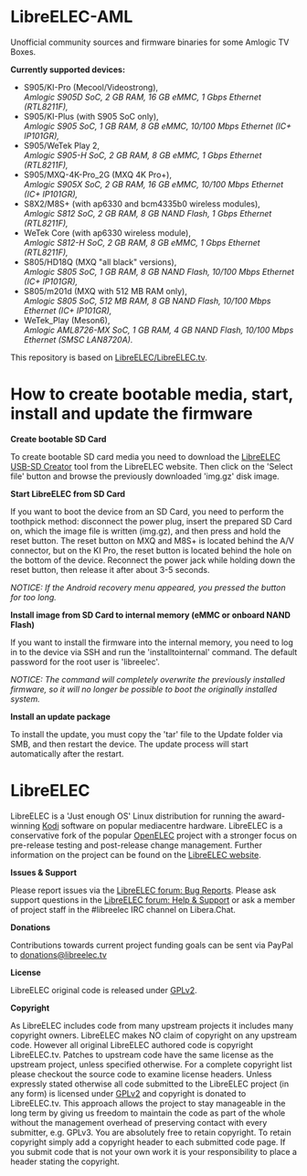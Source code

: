# LibreELEC-AML

Unofficial community sources and firmware binaries for some Amlogic TV Boxes.

**Currently supported devices:**

- S905/KI-Pro (Mecool/Videostrong),<br />
*Amlogic S905D SoC, 2 GB RAM, 16 GB eMMC, 1 Gbps Ethernet (RTL8211F),*
- S905/KI-Plus (with S905 SoC only),<br />
*Amlogic S905 SoC, 1 GB RAM, 8 GB eMMC, 10/100 Mbps Ethernet (IC+ IP101GR),*
- S905/WeTek Play 2,<br />
*Amlogic S905-H SoC, 2 GB RAM, 8 GB eMMC, 1 Gbps Ethernet (RTL8211F),*
- S905/MXQ-4K-Pro_2G (MXQ 4K Pro+),<br />
*Amlogic S905X SoC, 2 GB RAM, 16 GB eMMC, 10/100 Mbps Ethernet (IC+ IP101GR),*
- S8X2/M8S+ (with ap6330 and bcm4335b0 wireless modules),<br />
*Amlogic S812 SoC, 2 GB RAM, 8 GB NAND Flash, 1 Gbps Ethernet (RTL8211F),*
- WeTek Core (with ap6330 wireless module),<br />
*Amlogic S812-H SoC, 2 GB RAM, 8 GB eMMC, 1 Gbps Ethernet (RTL8211F),*
- S805/HD18Q (MXQ "all black" versions),<br />
*Amlogic S805 SoC, 1 GB RAM, 8 GB NAND Flash, 10/100 Mbps Ethernet (IC+ IP101GR),*
- S805/m201d (MXQ with 512 MB RAM only),<br />
*Amlogic S805 SoC, 512 MB RAM, 8 GB NAND Flash, 10/100 Mbps Ethernet (IC+ IP101GR),*
- WeTek_Play (Meson6),<br />
*Amlogic AML8726-MX SoC, 1 GB RAM, 4 GB NAND Flash, 10/100 Mbps Ethernet (SMSC LAN8720A).*

This repository is based on [LibreELEC/LibreELEC.tv](https://github.com/LibreELEC/LibreELEC.tv).

# How to create bootable media, start, install and update the firmware

**Create bootable SD Card**

To create bootable SD card media you need to download the [LibreELEC USB-SD Creator](https://libreelec.tv/downloads_new/) tool from the LibreELEC website. Then click on the 'Select file' button and browse the previously downloaded 'img.gz' disk image.

**Start LibreELEC from SD Card**

If you want to boot the device from an SD Card, you need to perform the toothpick method: disconnect the power plug, insert the prepared SD Card on, which the image file is written (img.gz), and then press and hold the reset button. The reset button on MXQ and M8S+ is located behind the A/V connector, but on the KI Pro, the reset button is located behind the hole on the bottom of the device. Reconnect the power jack while holding down the reset button, then release it after about 3-5 seconds.

*NOTICE: If the Android recovery menu appeared, you pressed the button for too long.*

**Install image from SD Card to internal memory (eMMC or onboard NAND Flash)**

If you want to install the firmware into the internal memory, you need to log in to the device via SSH and run the 'installtointernal' command. The default password for the root user is 'libreelec'.

*NOTICE: The command will completely overwrite the previously installed firmware, so it will no longer be possible to boot the originally installed system.*

**Install an update package**

To install the update, you must copy the 'tar' file to the Update folder via SMB, and then restart the device. The update process will start automatically after the restart.

# LibreELEC

LibreELEC is a 'Just enough OS' Linux distribution for running the award-winning [Kodi](https://kodi.tv) software on popular mediacentre hardware. LibreELEC is a conservative fork of the popular [OpenELEC](http://openelec.tv) project with a stronger focus on pre-release testing and post-release change management. Further information on the project can be found on the [LibreELEC website](https://libreelec.tv).

**Issues & Support**

Please report issues via the [LibreELEC forum: Bug Reports](https://forum.libreelec.tv/forum-35.html). Please ask support questions in the [LibreELEC forum: Help & Support](https://forum.libreelec.tv/forum-3.html) or ask a member of project staff in the #libreelec IRC channel on Libera.Chat.

**Donations**

Contributions towards current project funding goals can be sent via PayPal to donations@libreelec.tv

**License**

LibreELEC original code is released under [GPLv2](https://www.gnu.org/licenses/gpl-2.0.html).

**Copyright**

As LibreELEC includes code from many upstream projects it includes many copyright owners. LibreELEC makes NO claim of copyright on any upstream code. However all original LibreELEC authored code is copyright LibreELEC.tv. Patches to upstream code have the same license as the upstream project, unless specified otherwise. For a complete copyright list please checkout the source code to examine license headers. Unless expressly stated otherwise all code submitted to the LibreELEC project (in any form) is licensed under [GPLv2](https://www.gnu.org/licenses/gpl-2.0.html) and copyright is donated to LibreELEC.tv. This approach allows the project to stay manageable in the long term by giving us freedom to maintain the code as part of the whole without the management overhead of preserving contact with every submitter, e.g. GPLv3. You are absolutely free to retain copyright. To retain copyright simply add a copyright header to each submitted code page. If you submit code that is not your own work it is your responsibility to place a header stating the copyright.
